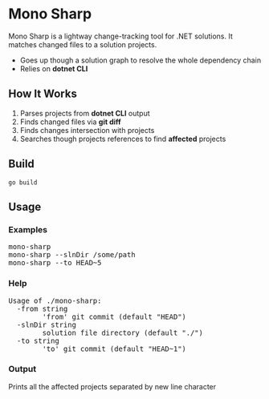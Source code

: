 # Mono Sharp

Mono Sharp is a lightway change-tracking tool for .NET solutions. It matches changed files to a solution projects.

* Goes up though a solution graph to resolve the whole dependency chain 
* Relies on **dotnet CLI**

## How It Works
1. Parses projects from **dotnet CLI** output
2. Finds changed files via **git diff**
3. Finds changes intersection with projects
4. Searches though projects references to find **affected** projects 

## Build

``
go build
``

## Usage

### Examples

<pre>
mono-sharp
mono-sharp --slnDir /some/path
mono-sharp --to HEAD~5
</pre>

### Help
<pre>
Usage of ./mono-sharp:
  -from string
    	'from' git commit (default "HEAD")
  -slnDir string
    	solution file directory (default "./")
  -to string
    	'to' git commit (default "HEAD~1")
</pre>

### Output
Prints all the affected projects separated by new line character